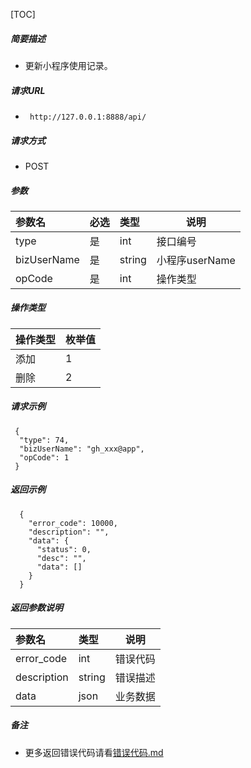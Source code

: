 

[TOC]
    
##### 简要描述

- 更新小程序使用记录。

##### 请求URL
- ` http://127.0.0.1:8888/api/`
  
##### 请求方式
- POST 

##### 参数

|参数名|必选|类型|说明|
|:----    |:---|:----- |-----   |
|type |是  |int | 接口编号    |
|bizUserName |是  |string | 小程序userName    |
|opCode |是  |int | 操作类型    |

##### 操作类型

|操作类型|枚举值|
|:----    |:---|
|添加 | 1 |
|删除 | 2 |

##### 请求示例

```
 {
  "type": 74,
  "bizUserName": "gh_xxx@app",
  "opCode": 1
 } 
```

##### 返回示例 

``` 
  {
    "error_code": 10000,
    "description": "",
    "data": {
      "status": 0,
      "desc": "",
      "data": []
    }
  }
```

##### 返回参数说明 

|参数名|类型|说明|
|:-----  |:-----|-----                           |
|error_code |int   |错误代码  |
|description|string|错误描述|
|data|json|业务数据|

##### 备注 

- 更多返回错误代码请看[错误代码.md](../错误代码.md)








